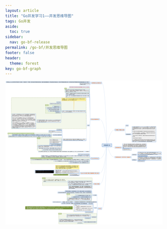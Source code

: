 ```yaml
---
layout: article
title: "Go并发学习1——并发思维导图"
tags: Go并发
aside:
  toc: true
sidebar:
  nav: go-bf-release
permalink: /go-bf/并发思维导图
footer: false
header:
  theme: forest
key: go-bf-graph
---
```




![](/assets/images/go-common-release/并发编程小结.png)
